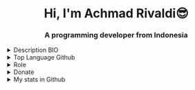 <h1 align="center">Hi, I'm Achmad Rivaldi😎</h1>
<h3 align="center">A programming developer from Indonesia</h3>


<details>
  <summary>Description BIO</summary>

- 🔭 I’m currently working on company
- 🌱 I’m currently learning vuejs and laravel
- 😄 I'm natively speak Indonesian.
- ⚡ Fun fact: i'am anime lover and kpop fans
</details>

<details>
  <summary>Top Language Github</summary>
  <a href="https://github.com/mrtampan/github-readme-stats"><img alt="Mrtampan Top Languages" src="https://github-readme-stats.vercel.app/api/top-langs/?username=mrtampan&langs_count=10&count_private=false&hide_border=false&bg_color=white" /></a>
</details>

<details>
   <summary>Role</summary>

My special ability: 
- Blockchain Enthusiast
- Javascript Developer
- VueJS Developer
- Php Developer
- Laravel Developer
- Solidity Junior Dev

</details>


<details>
   <summary>Donate</summary>

 
Support Me On:
- 👉 🌍 [Shiba Inu] 0xff5446ad232aab1943c6aa0492383eea0e0c1cf1
- 👉 🌍 [Doge] DGoX5QBSPx6hhWdM6vX9C7FfmU11gTsp96
- 👉 🌍 [Bitcoin] 1DcW4Smp4i7s7wPoMq6nybfANn9iBbRnYG
- 👉 🌍 [BTT] TEN1KMp9T6ofwfB3owbeJbPqabHszFcV6E

</details>

<details>
  <summary>My stats in Github</summary>
  <img src="https://github-readme-stats.vercel.app/api?username=mrtampan&show_icons=true">
  <img src="https://github-profile-trophy.vercel.app/?username=mrtampan">
</details>


